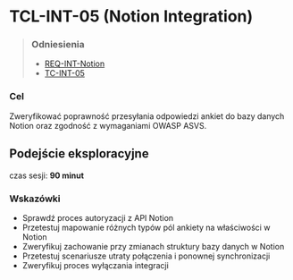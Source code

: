 # TCL-INT-05 (Notion Integration)
> ### Odniesienia
> - [REQ-INT-Notion](https://github.com/KWAK-testing/Formbricks-tests/blob/main/docs/requirements.md#req-int-notion)
> - [TC-INT-05](https://github.com/KWAK-testing/Formbricks-tests/blob/main/docs/test-cases/high-level/integrations.md#tc-int-05)


### Cel
Zweryfikować poprawność przesyłania odpowiedzi ankiet do bazy danych Notion oraz zgodność z wymaganiami OWASP ASVS.

## Podejście eksploracyjne
czas sesji: **90 minut**

### Wskazówki
- Sprawdź proces autoryzacji z API Notion
- Przetestuj mapowanie różnych typów pól ankiety na właściwości w Notion
- Zweryfikuj zachowanie przy zmianach struktury bazy danych w Notion
- Przetestuj scenariusze utraty połączenia i ponownej synchronizacji
- Zweryfikuj proces wyłączania integracji
